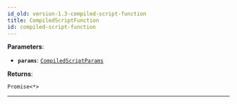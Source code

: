 ```yaml
---
id_old: version-1.3-compiled-script-function
title: CompiledScriptFunction
id: compiled-script-function
---
```


<a name="compiledscriptfunction"></a>

**Parameters**:

- **`params`**: [`CompiledScriptParams`](../typedefs/compiled-script-params)

**Returns**:

`Promise<*>`

---
